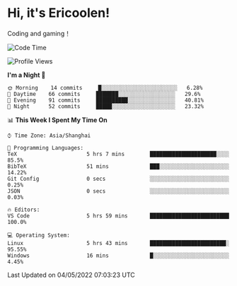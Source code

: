 # Hi, it's Ericoolen!
Coding and gaming！

<!--START_SECTION:waka-->
![Code Time](http://img.shields.io/badge/Code%20Time-227%20hrs%2020%20mins-blue)

![Profile Views](http://img.shields.io/badge/Profile%20Views-0-blue)

**I'm a Night 🦉** 

```text
🌞 Morning    14 commits     █░░░░░░░░░░░░░░░░░░░░░░░░   6.28% 
🌆 Daytime    66 commits     ███████░░░░░░░░░░░░░░░░░░   29.6% 
🌃 Evening    91 commits     ██████████░░░░░░░░░░░░░░░   40.81% 
🌙 Night      52 commits     █████░░░░░░░░░░░░░░░░░░░░   23.32%

```


📊 **This Week I Spent My Time On** 

```text
⌚︎ Time Zone: Asia/Shanghai

💬 Programming Languages: 
TeX                      5 hrs 7 mins        █████████████████████░░░░   85.5% 
BibTeX                   51 mins             ███░░░░░░░░░░░░░░░░░░░░░░   14.22% 
Git Config               0 secs              ░░░░░░░░░░░░░░░░░░░░░░░░░   0.25% 
JSON                     0 secs              ░░░░░░░░░░░░░░░░░░░░░░░░░   0.03%

🔥 Editors: 
VS Code                  5 hrs 59 mins       █████████████████████████   100.0%

💻 Operating System: 
Linux                    5 hrs 43 mins       ████████████████████████░   95.55% 
Windows                  16 mins             █░░░░░░░░░░░░░░░░░░░░░░░░   4.45%

```


 Last Updated on 04/05/2022 07:03:23 UTC
<!--END_SECTION:waka-->

